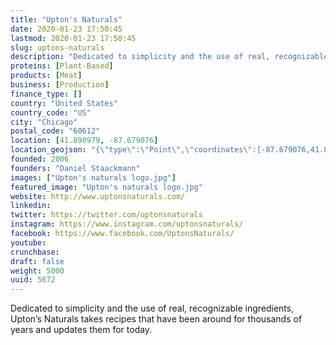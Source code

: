 ```yaml
---
title: "Upton's Naturals"
date: 2020-01-23 17:50:45
lastmod: 2020-01-23 17:50:45
slug: uptons-naturals
description: "Dedicated to simplicity and the use of real, recognizable ingredients, Upton’s Naturals takes recipes that have been around for thousands of years and updates them for today."
proteins: [Plant-Based]
products: [Meat]
business: [Production]
finance_type: []
country: "United States"
country_code: "US"
city: "Chicago"
postal_code: "60612"
location: [41.890979, -87.679076]
location_geojson: "{\"type\":\"Point\",\"coordinates\":[-87.679076,41.890979]}"
founded: 2006
founders: "Daniel Staackmann"
images: ["Upton's naturals logo.jpg"]
featured_image: "Upton's naturals logo.jpg"
website: http://www.uptonsnaturals.com/
linkedin: 
twitter: https://twitter.com/uptonsnaturals
instagram: https://www.instagram.com/uptonsnaturals/
facebook: https://www.facebook.com/UptonsNaturals/
youtube: 
crunchbase: 
draft: false
weight: 5000
uuid: 5672
---
```

Dedicated to simplicity and the use of real, recognizable ingredients, Upton’s Naturals takes recipes that have been around for thousands of years and updates them for today.
